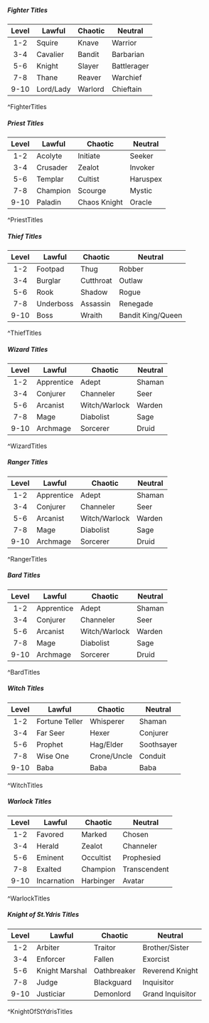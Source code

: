 ##### Fighter Titles
| **Level** | **Lawful** | **Chaotic** | **Neutral** |
|:---------:| ---------- | ----------- | ----------- |
|    1-2    | Squire     | Knave       | Warrior     |
|    3-4    | Cavalier   | Bandit      | Barbarian   |
|    5-6    | Knight     | Slayer      | Battlerager |
|    7-8    | Thane      | Reaver      | Warchief    |
|   9-10    | Lord/Lady  | Warlord     | Chieftain   |
^FighterTitles

##### Priest Titles
| **Level** | **Lawful** | **Chaotic**  | **Neutral** |
|:---------:| ---------- | ------------ | ----------- |
|    1-2    | Acolyte    | Initiate     | Seeker      |
|    3-4    | Crusader   | Zealot       | Invoker     |
|    5-6    | Templar    | Cultist      | Haruspex    |
|    7-8    | Champion   | Scourge      | Mystic      |
|   9-10    | Paladin    | Chaos Knight | Oracle      |
^PriestTitles

##### Thief Titles
| **Level** | **Lawful** | **Chaotic** | **Neutral**       |
|:---------:| ---------- | ----------- | ----------------- |
|    1-2    | Footpad    | Thug        | Robber            |
|    3-4    | Burglar    | Cutthroat   | Outlaw            |
|    5-6    | Rook       | Shadow      | Rogue             |
|    7-8    | Underboss  | Assassin    | Renegade          |
|   9-10    | Boss       | Wraith      | Bandit King/Queen |
^ThiefTitles

##### Wizard Titles
| **Level** | **Lawful** | **Chaotic**   | **Neutral** |
|:---------:| ---------- | ------------- | ----------- |
|    1-2    | Apprentice | Adept         | Shaman      |
|    3-4    | Conjurer   | Channeler     | Seer        |
|    5-6    | Arcanist   | Witch/Warlock | Warden      |
|    7-8    | Mage       | Diabolist     | Sage        |
|   9-10    | Archmage   | Sorcerer      | Druid       |
^WizardTitles

##### Ranger Titles
| **Level** | **Lawful** | **Chaotic**   | **Neutral** |
|:---------:| ---------- | ------------- | ----------- |
|    1-2    | Apprentice | Adept         | Shaman      |
|    3-4    | Conjurer   | Channeler     | Seer        |
|    5-6    | Arcanist   | Witch/Warlock | Warden      |
|    7-8    | Mage       | Diabolist     | Sage        |
|   9-10    | Archmage   | Sorcerer      | Druid       |
^RangerTitles

##### Bard Titles
| **Level** | **Lawful** | **Chaotic**   | **Neutral** |
|:---------:| ---------- | ------------- | ----------- |
|    1-2    | Apprentice | Adept         | Shaman      |
|    3-4    | Conjurer   | Channeler     | Seer        |
|    5-6    | Arcanist   | Witch/Warlock | Warden      |
|    7-8    | Mage       | Diabolist     | Sage        |
|   9-10    | Archmage   | Sorcerer      | Druid       |
^BardTitles

##### Witch Titles
| **Level** | **Lawful** | **Chaotic**   | **Neutral** |
|:---------:| ---------- | ------------- | ----------- |
|    1-2    | Fortune Teller | Whisperer         | Shaman      |
|    3-4    | Far Seer   | Hexer     | Conjurer        |
|    5-6    | Prophet   | Hag/Elder | Soothsayer      |
|    7-8    | Wise One       | Crone/Uncle     | Conduit        |
|   9-10    | Baba   | Baba      | Baba       |
^WitchTitles

##### Warlock Titles
| **Level** | **Lawful** | **Chaotic**   | **Neutral** |
|:---------:| ---------- | ------------- | ----------- |
|    1-2    | Favored | Marked         | Chosen      |
|    3-4    | Herald   | Zealot     | Channeler        |
|    5-6    | Eminent   | Occultist | Prophesied      |
|    7-8    | Exalted       | Champion     | Transcendent        |
|   9-10    | Incarnation   | Harbinger      | Avatar       |
^WarlockTitles

##### Knight of St.Ydris Titles
| **Level** | **Lawful** | **Chaotic**   | **Neutral** |
|:---------:| ---------- | ------------- | ----------- |
|    1-2    | Arbiter | Traitor         | Brother/Sister      |
|    3-4    | Enforcer   | Fallen     | Exorcist        |
|    5-6    | Knight Marshal   | Oathbreaker | Reverend Knight      |
|    7-8    | Judge       | Blackguard     | Inquisitor        |
|   9-10    | Justiciar   | Demonlord      | Grand Inquisitor       |
^KnightOfStYdrisTitles